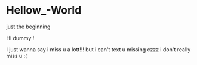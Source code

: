 # Hellow_-World
just the beginning

Hi dummy !

I just wanna say i miss u a lott!!!
but i can't text u missing 
czzz 
i don't really miss u :(


